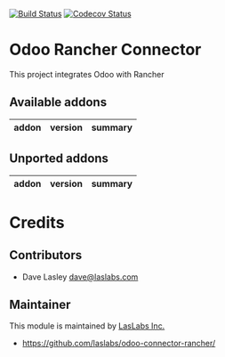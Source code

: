 [![Build Status](https://travis-ci.org/laslabs/odoo-connector-rancher.svg?branch=10.0)](https://travis-ci.org/laslabs/odoo-connector-rancher?branch=10.0)
[![Codecov Status](https://codecov.io/gh/laslabs/odoo-connector-rancher/branch/10.0/graph/badge.svg)](https://codecov.io/gh/laslabs/odoo-connector-rancher)

Odoo Rancher Connector
======================

This project integrates Odoo with Rancher
 
[//]: # (addons)
Available addons
----------------
addon | version | summary
--- | --- | ---

Unported addons
---------------
addon | version | summary
--- | --- | ---


[//]: # (end addons)

Credits
=======

Contributors
------------

* Dave Lasley <dave@laslabs.com>

Maintainer
----------

This module is maintained by [LasLabs Inc.](https://laslabs.com)

* https://github.com/laslabs/odoo-connector-rancher/
